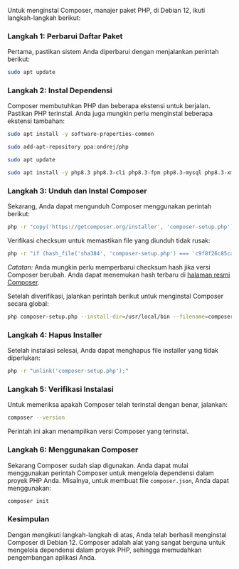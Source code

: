 Untuk menginstal Composer, manajer paket PHP, di Debian 12, ikuti langkah-langkah berikut:

### Langkah 1: Perbarui Daftar Paket

Pertama, pastikan sistem Anda diperbarui dengan menjalankan perintah berikut:

```bash
sudo apt update
```

### Langkah 2: Instal Dependensi

Composer membutuhkan PHP dan beberapa ekstensi untuk berjalan. Pastikan PHP terinstal. Anda juga mungkin perlu menginstal beberapa ekstensi tambahan:

```bash
sudo apt install -y software-properties-common
```

```bash
sudo add-apt-repository ppa:ondrej/php
```

```bash
sudo apt update
```

```bash
sudo apt install -y php8.3 php8.3-cli php8.3-fpm php8.3-mysql php8.3-xml php8.3-mbstring php8.3-curl php8.3-zip
```

### Langkah 3: Unduh dan Instal Composer

Sekarang, Anda dapat mengunduh Composer menggunakan perintah berikut:

```bash
php -r "copy('https://getcomposer.org/installer', 'composer-setup.php');"
```

Verifikasi checksum untuk memastikan file yang diunduh tidak rusak:

```bash
php -r "if (hash_file('sha384', 'composer-setup.php') === 'c9f8f26c85cabc5e2efcd205c8a73edcd69f0b7fbc1544c5450e471f2a6639e3c58200ca1b166b229b5c7cd8ec257ef3') { echo 'Installer verified'; } else { echo 'Installer corrupt'; unlink('composer-setup.php'); } echo PHP_EOL;"
```

_Catatan:_ Anda mungkin perlu memperbarui checksum hash jika versi Composer berubah. Anda dapat menemukan hash terbaru di [halaman resmi Composer](https://getcomposer.org/download/).

Setelah diverifikasi, jalankan perintah berikut untuk menginstal Composer secara global:

```bash
php composer-setup.php --install-dir=/usr/local/bin --filename=composer
```

### Langkah 4: Hapus Installer

Setelah instalasi selesai, Anda dapat menghapus file installer yang tidak diperlukan:

```bash
php -r "unlink('composer-setup.php');"
```

### Langkah 5: Verifikasi Instalasi

Untuk memeriksa apakah Composer telah terinstal dengan benar, jalankan:

```bash
composer --version
```

Perintah ini akan menampilkan versi Composer yang terinstal.

### Langkah 6: Menggunakan Composer

Sekarang Composer sudah siap digunakan. Anda dapat mulai menggunakan perintah Composer untuk mengelola dependensi dalam proyek PHP Anda. Misalnya, untuk membuat file `composer.json`, Anda dapat menggunakan:

```bash
composer init
```

### Kesimpulan

Dengan mengikuti langkah-langkah di atas, Anda telah berhasil menginstal Composer di Debian 12. Composer adalah alat yang sangat berguna untuk mengelola dependensi dalam proyek PHP, sehingga memudahkan pengembangan aplikasi Anda.
